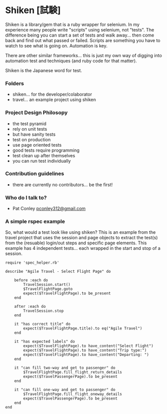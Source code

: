 # Shiken [試験] #

Shiken is a library/gem that is a ruby wrapper for selenium.  In my experience many people write "scripts" using selenium, not "tests".  The difference being you can start a set of tests and walk away... then come back and find out what passed or failed.  Scripts are something you have to watch to see what is going on.  Automation is key.

There are other similar frameworks... this is just my own way of digging into automation test and techniques (and ruby code for that matter).

Shiken is the Japanese word for test.

### Folders ###

* shiken... for the developer/colaborator
* travel... an example project using shiken

### Project Design Philosopy ###

* the test pyramid
* rely on unit tests
* but have sanity tests
* test on production
* use page oriented tests
* good tests require programming
* test clean up after themselves
* you can run test individually

### Contribution guidelines ###

* there are currently no contributors... be the first!

### Who do I talk to? ###

* Pat Conley pconley312@gmail.com

### A simple rspec example ###
So, what would a test look like using shiken?  This is an example from the travel project that uses the session and page objects to extract the test(s) from the (resuable) login/out steps and specific page elements.  This example has 4 independent tests... each wrapped in the start and stop of a session.

```
require 'spec_helper.rb'

describe "Agile Travel - Select Flight Page" do
	
	before :each do
		TravelSession.start()
		$TravelFlightPage.goto
    	expect($TravelFlightPage).to be_present
	end
  
  	after :each do
		TravelSession.stop
  	end
	
	it "has correct title" do
		expect($TravelFlightPage.title).to eq("Agile Travel")
	end
  
	it "has expected labels" do
		expect($TravelFlightPage).to have_content("Select Flight")
		expect($TravelFlightPage).to have_content("Trip type:")
		expect($TravelFlightPage).to have_content("Departing: ")
	end

	it "can fill two-way and get to passenger" do
		$TravelFlightPage.fill_flight_return_details
		expect($TravelPassengerPage).to be_present
  	end
  
  	it "can fill one-way and get to passenger" do
		$TravelFlightPage.fill_flight_oneway_details
		expect($TravelPassengerPage).to be_present
  	end
end

```
